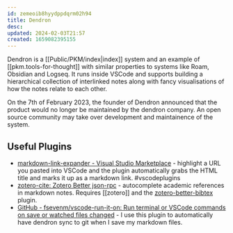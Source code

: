 ```yaml
---
id: zemeoib8hyydppdqrm02h94
title: Dendron
desc: 
updated: 2024-02-03T21:57
created: 1659082395155
---
```


Dendron is a [[Public/PKM/index|index]] system and an example of [[pkm.tools-for-thought]] with similar properties to systems like Roam, Obsidian and Logseq. It runs inside VSCode and supports building a hierarchical collection of interlinked notes along with fancy visualisations of how the notes relate to each other.

On the 7th of February 2023, the founder of Dendron announced that the product would no longer be maintained by the dendron company. An open source community may take over development and maintainence of the system. 

## Useful Plugins

- [markdown-link-expander - Visual Studio Marketplace](https://marketplace.visualstudio.com/items?itemName=skn0tt.markdown-link-expander)  - highlight a URL you pasted into VSCode and the plugin automatically grabs the HTML title and marks it up as a markdown link.  #vscodeplugins
- [zotero-cite: Zotero Better json-rpc](https://gitee.com/rusterx/zotero-cite) - autocomplete academic references in markdown notes. Requires [[zotero]] and the [zotero-better-bibtex](https://github.com/retorquere/zotero-better-bibtex) plugin.
- [GitHub - fsevenm/vscode-run-it-on: Run terminal or VSCode commands on save or watched files changed](https://github.com/fsevenm/vscode-run-it-on) - I use this plugin to automatically have dendron sync to git when I save my markdown files.
